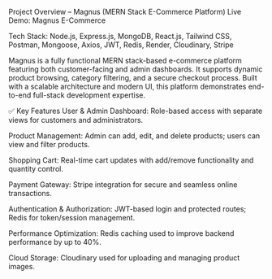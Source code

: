 Project Overview – Magnus (MERN Stack E-Commerce Platform)
Live Demo: Magnus E-Commerce

Tech Stack: Node.js, Express.js, MongoDB, React.js, Tailwind CSS, Postman, Mongoose, Axios, JWT, Redis, Render, Cloudinary, Stripe

Magnus is a fully functional MERN stack-based e-commerce platform featuring both customer-facing and admin dashboards. It supports dynamic product browsing, category filtering, and a secure checkout process. Built with a scalable architecture and modern UI, this platform demonstrates end-to-end full-stack development expertise.

✅ Key Features
User & Admin Dashboard: Role-based access with separate views for customers and administrators.

Product Management: Admin can add, edit, and delete products; users can view and filter products.

Shopping Cart: Real-time cart updates with add/remove functionality and quantity control.

Payment Gateway: Stripe integration for secure and seamless online transactions.

Authentication & Authorization: JWT-based login and protected routes; Redis for token/session management.

Performance Optimization: Redis caching used to improve backend performance by up to 40%.

Cloud Storage: Cloudinary used for uploading and managing product images.
